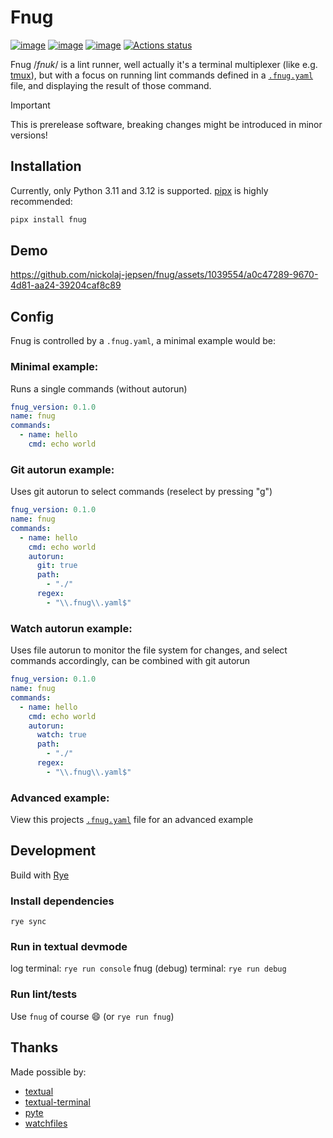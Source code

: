 # Fnug

[![image](https://img.shields.io/pypi/v/fnug.svg)](https://pypi.python.org/pypi/fnug)
[![image](https://img.shields.io/pypi/l/fnug.svg)](https://pypi.python.org/pypi/fnug)
[![image](https://img.shields.io/pypi/pyversions/fnug.svg)](https://pypi.python.org/pypi/fnug)
[![Actions status](https://github.com/nickolaj-jepsen/fnug/workflows/CI/badge.svg)](https://github.com/nickolaj-jepsen/fnug/actions)

Fnug /_fnuk_/ is a lint runner, well actually it's a terminal multiplexer (like e.g. [tmux](https://github.com/tmux/tmux/wiki)), but with a focus on running lint commands defined in a [`.fnug.yaml`](#config) file, and displaying the result of those command.

> [!IMPORTANT]
> This is prerelease software, breaking changes might be introduced in minor versions!

## Installation

Currently, only Python 3.11 and 3.12 is supported. [pipx](https://github.com/pypa/pipx) is highly recommended:

```bash
pipx install fnug
```

## Demo

https://github.com/nickolaj-jepsen/fnug/assets/1039554/a0c47289-9670-4d81-aa24-39204caf8c89

## Config

Fnug is controlled by a `.fnug.yaml`, a minimal example would be:

### Minimal example:

Runs a single commands (without autorun)

```yaml
fnug_version: 0.1.0
name: fnug
commands:
  - name: hello
    cmd: echo world
```

### Git autorun example:

Uses git autorun to select commands (reselect by pressing "g")

```yaml
fnug_version: 0.1.0
name: fnug
commands:
  - name: hello
    cmd: echo world
    autorun:
      git: true
      path:
        - "./"
      regex:
        - "\\.fnug\\.yaml$"
```

### Watch autorun example:

Uses file autorun to monitor the file system for changes, and select commands accordingly, can be combined with git autorun

```yaml
fnug_version: 0.1.0
name: fnug
commands:
  - name: hello
    cmd: echo world
    autorun:
      watch: true
      path:
        - "./"
      regex:
        - "\\.fnug\\.yaml$"
```

### Advanced example:

View this projects [`.fnug.yaml`](.fnug.yaml) file for an advanced example

## Development

Build with [Rye](https://rye-up.com/)

### Install dependencies

`rye sync`

### Run in textual devmode

log terminal: `rye run console`
fnug (debug) terminal: `rye run debug`

### Run lint/tests

Use `fnug` of course 😄 (or `rye run fnug`)

## Thanks

Made possible by:
 - [textual](https://github.com/Textualize/textual)
 - [textual-terminal](https://github.com/mitosch/textual-terminal/)
 - [pyte](https://github.com/selectel/pyte)
 - [watchfiles](https://github.com/samuelcolvin/watchfiles)
